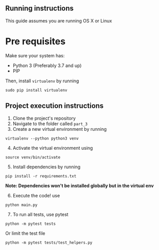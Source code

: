## Running instructions

This guide assumes you are running OS X or Linux

# Pre requisites
Make sure your system has:
- Python 3 (Preferably 3.7 and up)
- PIP

Then, install `virtualenv` by running
```shell
sudo pip install virtualenv
```

## Project execution instructions
1. Clone the project's repository
2. Navigate to the folder called `part_3`
3. Create a new virtual environment by running
```shell
virtualenv --python python3 venv
```
4. Activate the virtual environment using
```shell
source venv/bin/activate
```
5. Install dependencies by running
```shell
pip install -r requirements.txt
```
**Note: Dependencies won't be installed globally but in the virtual env**

6. Execute the code! use
```shell
python main.py
```

7. To run all tests, use pytest
```shell
python -m pytest tests
```

Or limit the test file
```shell
python -m pytest tests/test_helpers.py
```
